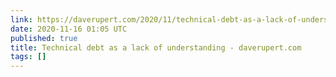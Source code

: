 ```yaml
---
link: https://daverupert.com/2020/11/technical-debt-as-a-lack-of-understanding/
date: 2020-11-16 01:05 UTC
published: true
title: Technical debt as a lack of understanding - daverupert.com
tags: []
---
```



